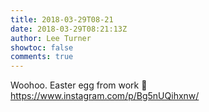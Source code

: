 ```yaml
---
title: 2018-03-29T08-21
date: 2018-03-29T08:21:13Z
author: Lee Turner
showtoc: false
comments: true
---
```


Woohoo. Easter egg from work 🤪 https://www.instagram.com/p/Bg5nUQihxnw/

